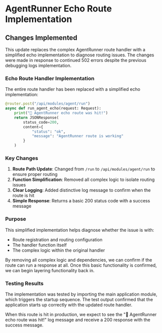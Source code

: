 # AgentRunner Echo Route Implementation

## Changes Implemented

This update replaces the complex AgentRunner route handler with a simplified echo implementation to diagnose routing issues. The changes were made in response to continued 502 errors despite the previous debugging logs implementation.

### Echo Route Handler Implementation

The entire route handler has been replaced with a simplified echo implementation:

```python
@router.post("/api/modules/agent/run")
async def run_agent_echo(request: Request):
    print("📣 AgentRunner echo route was hit!")
    return JSONResponse(
        status_code=200,
        content={
            "status": "ok",
            "message": "AgentRunner route is working"
        }
    )
```

### Key Changes

1. **Route Path Update**: Changed from `/run` to `/api/modules/agent/run` to ensure proper routing
2. **Function Simplification**: Removed all complex logic to isolate routing issues
3. **Clear Logging**: Added distinctive log message to confirm when the route is hit
4. **Simple Response**: Returns a basic 200 status code with a success message

### Purpose

This simplified implementation helps diagnose whether the issue is with:
- Route registration and routing configuration
- The handler function itself
- The complex logic within the original handler

By removing all complex logic and dependencies, we can confirm if the route can run a response at all. Once this basic functionality is confirmed, we can begin layering functionality back in.

### Testing Results

The implementation was tested by importing the main application module, which triggers the startup sequence. The test output confirmed that the application starts up correctly with the updated route handler.

When this route is hit in production, we expect to see the "📣 AgentRunner echo route was hit!" log message and receive a 200 response with the success message.
